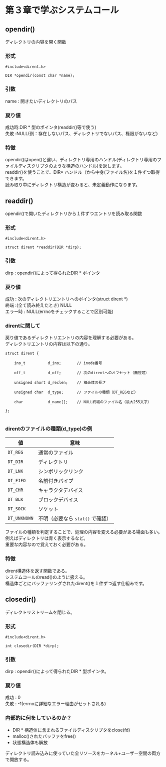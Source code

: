 # 第３章で学ぶシステムコール  

## opendir()  
ディレクトリの内容を開く関数  

### 形式  


```  
#include<dirent.h>  

DIR *opendir(const char *name);  

```  

### 引数  
name : 開きたいディレクトリのパス  

### 戻り値  
成功時:DIR * 型のポインタ(readdir()等で使う)  
失敗 :NULL(例：存在しないパス、ディレクトリでないパス、権限がないなど)  

### 特徴  
opendir()はopen()と違い、ディレクトリ専用のハンドル(ディレクトリ専用のファイルディスクリプタのような構造のハンドル)を返します。  
readdir()を使うことで、DIR* ハンドル（から中身(ファイル名)を１件ずつ取得できます。  
読み取り中にディレクトリ構造が変わると、未定義動作になります。  

## readdir()  
opendir()で開いたディレクトリから１件ずつエントリを読み取る関数  

### 形式  

```  
#include<dirent.h>  

struct dirent *readdir(DIR *dirp);  

```  

### 引数  
dirp : opendir()によって得られたDIR * ポインタ  

### 戻り値  
成功 : 次のディレクトリエントリへのポインタ(struct dirent *)  
終端 :(全て読み終えたとき) NULL  
エラー時 : NULL(errnoをチェックすることで区別可能)  

### direntに関して  
戻り値であるディレクトリエントリの内容を理解する必要がある。  
ディレクトリエントリの内容は以下の通り。  

```  
struct dirent {  
    ino_t          d_ino;       // inode番号  
    off_t          d_off;       // 次のdirentへのオフセット（無視可）  
    unsigned short d_reclen;    // 構造体の長さ  
    unsigned char  d_type;      // ファイルの種類（DT_REGなど）  
    char           d_name[];    // NULL終端のファイル名（最大255文字）  
};  

```  

### direntのファイルの種類(d_type)の例  

| 値            | 意味                    |
| ------------ | --------------------- |
| `DT_REG`     | 通常のファイル               |
| `DT_DIR`     | ディレクトリ                |
| `DT_LNK`     | シンボリックリンク             |
| `DT_FIFO`    | 名前付きパイプ               |
| `DT_CHR`     | キャラクタデバイス             |
| `DT_BLK`     | ブロックデバイス              |
| `DT_SOCK`    | ソケット                  |
| `DT_UNKNOWN` | 不明（必要なら `stat()` で確認） |

ファイルの種類を判定することで、処理の内容を変える必要がある場面も多い。  
例えばディレクトリは青く表示するなど。  
重要な内容なので覚えておく必要がある。  

### 特徴  
dirent構造体を返す関数である。  
システムコールのread()のように扱える。  
構造体ごとにバッファリングされたdirent()を１件ずつ返す仕組みです。  

## closedir()  
ディレクトリストリームを閉じる。  

### 形式   

```  
#include<dirent.h>  

int closedir(DIR *dirp);  

```  

### 引数  
dirp : opendir()によって得られたDIR * 型ポインタ。  

### 戻り値  
成功 : 0  
失敗 : -1(errnoに詳細なエラー理由がセットされる)  

### 内部的に何をしているのか？  

- DIR * 構造体に含まれるファイルディスクリプタをclose(fd)  
- malloc()されたバッファをfree()  
- 状態構造体も解放  

ディレクトリ読み込みに使っていた全リソースをカーネル+ユーザー空間の両方で開放する。  



